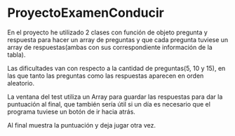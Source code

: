 # ProyectoExamenConducir
En el proyecto he utilizado 2 clases con función de objeto pregunta y respuesta para hacer un array de preguntas y que cada pregunta tuviese un array de respuestas(ambas con sus correspondiente información de la tabla).

Las dificultades van con respecto a la cantidad de preguntas(5, 10 y 15), en las que tanto las preguntas como las respuestas aparecen en orden aleatorio.

La ventana del test utiliza un Array para guardar las respuestas para dar la puntuación al final, que también sería útil si un día es necesario que el programa tuviese un botón de ir hacia atrás.

Al final muestra la puntuación y deja jugar otra vez.
